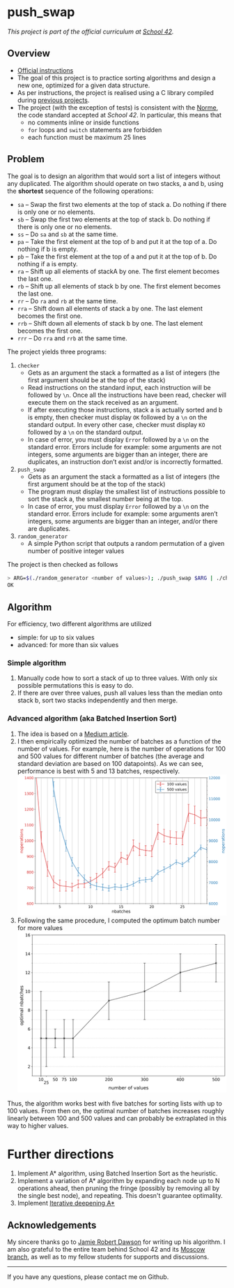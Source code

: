 # push_swap

*This project is part of the official curriculum at [School 42](https://en.wikipedia.org/wiki/42_(school)).*

## Overview


* [Official instructions](docs/push_swap.en.pdf)
* The goal of this project is to practice sorting algorithms and design a new one, optimized for a given data structure.
* As per instructions, the project is realised using a C library compiled during [previous projects](http://github.com/almayor/libftprintfgnl).
* The project (with the exception of tests) is consistent with the [Norme](docs/norme.en.pdf), the code standard accepted at *School 42*. In particular, this means that
	* no comments inline or inside functions
	* `for` loops and `switch` statements are forbidden
	* each function must be maximum 25 lines

## Problem

The goal is to design an algorithm that would sort a list of integers without any duplicated. The algorithm should operate on two stacks, a and b, using the **shortest** sequence of the following operations:

- `sa` – Swap the first two elements at the top of stack a. Do nothing if there is only one or no elements.
- `sb` – Swap the first two elements at the top of stack b. Do nothing if there is only one or no elements.
- `ss` – Do `sa` and `sb` at the same time.
- `pa` – Take the first element at the top of b and put it at the top of a. Do
nothing if b is empty.
- `pb` – Take the first element at the top of a and put it at the top of b. Do nothing if a is empty.  
- `ra` – Shift up all elements of stackA by one. The first element becomes
the last one.
- `rb` – Shift up all elements of stack b by one. The first element becomes
the last one.
- `rr` – Do `ra` and `rb` at the same time.
- `rra` – Shift down all elements of stack a by one. The last element becomes
the first one.
- `rrb` – Shift down all elements of stack b by one. The last element becomes
the first one.
- `rrr` – Do `rra` and `rrb` at the same time.

The project yields three programs:

1. `checker`
	* Gets as an argument the stack a formatted as a list of integers (the first argument should be at the top of the stack)
	* Read instructions on the standard input, each instruction will be followed by `\n`. Once all the instructions have been read, checker will execute them on the stack received as an argument.
	* If after executing those instructions, stack a is actually sorted and b is empty, then checker must display `OK` followed by a `\n` on the standard output. In every other case, checker must display `KO` followed by a `\n` on the standard output.
	* In case of error, you must display `Error` followed by a `\n` on the standard error. Errors include for example: some arguments are not integers, some arguments are bigger than an integer, there are duplicates, an instruction don’t exist and/or is incorrectly formatted.
2. `push_swap`
	* Gets as an argument the stack a formatted as a list of integers (the first argument should be at the top of the stack)
	* The program must display the smallest list of instructions possible to sort the stack a, the smallest number being at the top.
	* In case of error, you must display `Error` followed by a `\n` on the standard error. Errors include for example: some arguments aren’t integers, some arguments are bigger than an integer, and/or there are duplicates.
3. `random_generator`
	* A simple Python script that outputs a random permutation of a given number of positive integer values

The project is then checked as follows

```sh
> ARG=$(./random_generator <number of values>); ./push_swap $ARG | ./checker $ARG
OK
```

## Algorithm

For efficiency, two different algorithms are utilized

* simple: for up to six values
* advanced: for more than six values

### Simple algorithm

1. Manually code how to sort a stack of up to three values. With only six possible permutations this is easy to do.
2. If there are over three values, push all values less than the median onto stack b, sort two stacks independently and then merge. 

### Advanced algorithm (aka Batched Insertion Sort)

1. The idea is based on a [Medium article](https://medium.com/@jamierobertdawson/push-swap-the-least-amount-of-moves-with-two-stacks-d1e76a71789a).
2. I then empirically optimized the number of batches as a function of the number of values. For example, here is the number of operations for 100 and 500 values for different number of batches (the average and standard deviation are based on 100 datapoints). As we can see, performance is best with 5 and 13 batches, respectively.
![](assets/nbatches_noperations_plot.png)
3. Following the same procedure, I computed the optimum batch number for more values
![](assets/nbatches_nvalues_plot.png)

Thus, the algorithm works best with five batches for sorting lists with up to 100 values. From then on, the optimal number of batches increases roughly linearly between 100 and 500 values and can probably be extraplated in this way to higher values.

# Further directions

1. Implement A* algorithm, using Batched Insertion Sort as the heuristic.
2. Implement a variation of A* algorithm by expanding each node up to N operations ahead, then pruning the fringe (possibly by removing all by the single best node), and repeating. This doesn't guarantee optimality.
3. Implement [Iterative deepening A*](https://en.wikipedia.org/wiki/Iterative_deepening_A*)

## Acknowledgements

My sincere thanks go to [Jamie Robert Dawson](https://medium.com/@jamierobertdawson) for writing up his algorithm. I am also grateful to the entire team behind School 42 and its [Moscow branch](https://21-school.ru
), as well as to my fellow students for supports and discussions.

---
If you have any questions, please contact me on Github.
